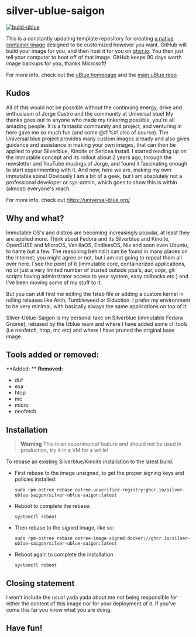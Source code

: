 # silver-ublue-saigon

[![build-ublue](https://github.com/silver-ublue-saigon/silver-ublue-saigon/actions/workflows/build.yml/badge.svg)](https://github.com/silver-ublue-saigon/silver-ublue-saigon/actions/workflows/build.yml)

This is a constantly updating template repository for creating [a native container image](https://fedoraproject.org/wiki/Changes/OstreeNativeContainerStable) designed to be customized however you want. GitHub will build your image for you, and then host it for you on [ghcr.io](https://github.com/features/packages). You then just tell your computer to boot off of that image. GitHub keeps 90 days worth image backups for you, thanks Microsoft!

For more info, check out the [uBlue homepage](https://universal-blue.org/) and the [main uBlue repo](https://github.com/ublue-os/main/)

## Kudos
All of this would not be possible without the continuing energy, drive and enthusiasm of Jorge Castro and the community at Universal blue!
My thanks goes out to anyone who made my tinkering possible, you're all amazing people. It is a fantastic community and project, and venturing in here gave me so much fun (and some @#!%#! also of course). The Universal blue project provides many custom images already and also gives guidance and assistance in making your own images, that can then be applied to your Silverblue, Kinoite or Sericea install. I started reading up on the immutable concept and its rollout about 2 years ago, through the newsletter and YouTube musings of Jorge, and found it fascinating enough to start experimenting with it. And now, here we are, making my own immutable spins! Obviously I am a bit of a geek, but I am absolutely not a professional developer or sys-admin, which goes to show this is within (almost) everyone's reach.

For more info, check out https://universal-blue.org/

## Why and what?
Immutable OS's and distros are becoming increasingly popular, at least they are applied more. Think about Fedora and its Silverblue and Kinoite, OpenSUSE and MicroOS, VanillaOS, EndlessOS, Nix and soon even Ubuntu, to name but a few. The reasoning behind it can be found in many places on the Internet; you might agree or not, but i am not going to repeat them all over here. I see the point of it (immutable core, containerized applications, no or just a very limited number of trusted outside ppa's, aur, copr, git scripts having adminstrator access to your system, easy rollbacks etc.) and I've been moving some of my stuff to it.

But you can still find me editing the fstab file or adding a custom kernel in rolling releases like Arch, Tumbleweed or Siduction. I prefer my environment to be very minimal, with basically always the same applications on top of it.

Silver-Ublue-Saigon is my personal take on Silverblue (immutable Fedora Gnome), rebased by the Ublue team and  where I have added some cli tools (i.e neofetch, htop, mc etc) and where I have pruned the original base image.

## Tools added or removed:
**Added: **                        **Removed:**
- duf
- exa
- htop
- mc
- micro
- neofetch
  
## Installation

> **Warning**
> This is an experimental feature and should not be used in production, try it in a VM for a while!

To rebase an existing Silverblue/Kinoite installation to the latest build:

- First rebase to the image unsigned, to get the proper signing keys and policies installed:
  ```
  sudo rpm-ostree rebase ostree-unverified-registry:ghcr.io/silver-ublue-saigon/silver-ublue-saigon:latest
  ```
- Reboot to complete the rebase:
  ```
  systemctl reboot
  ```
- Then rebase to the signed image, like so:
  ```
  sudo rpm-ostree rebase ostree-image-signed:docker://ghcr.io/silver-ublue-saigon/silver-ublue-saigon:latest
  ```
- Reboot again to complete the installation
  ```
  systemctl reboot
  ```
## Closing statement
I won't include the usual yada yada about me not being responsible for either the content of this image nor for your deployment of it. If you've come this far you know what you are doing.

## Have fun!

